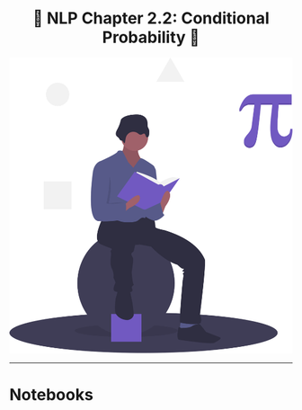 <h1 align='center'>💬 NLP Chapter 2.2: Conditional Probability 💬</h1>

<div align="center">
  <img src='./src/read-me-images/math.svg' alt='Documents' />
</div>

---

# Notebooks
